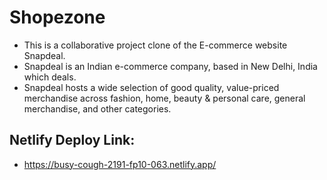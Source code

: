 # Shopezone
- This is a collaborative project clone of the E-commerce website Snapdeal.
-  Snapdeal is an Indian e-commerce company, based in New Delhi, India which deals.
-  Snapdeal hosts a wide selection of good quality, value-priced merchandise across fashion, home, beauty & personal care, general merchandise, and other categories. 

## Netlify Deploy Link: 
- https://busy-cough-2191-fp10-063.netlify.app/
